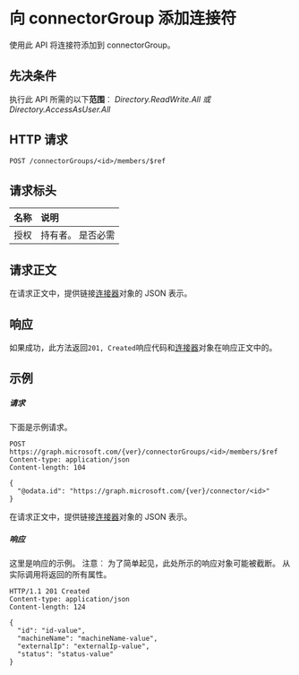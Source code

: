 # <a name="add-connector-to-connectorgroup"></a>向 connectorGroup 添加连接符

使用此 API 将连接符添加到 connectorGroup。
## <a name="prerequisites"></a>先决条件
执行此 API 所需的以下**范围**︰ *Directory.ReadWrite.All 或 Directory.AccessAsUser.All*
## <a name="http-request"></a>HTTP 请求
<!-- { "blockType": "ignored" } -->
```http
POST /connectorGroups/<id>/members/$ref
```
## <a name="request-headers"></a>请求标头
| 名称       | 说明|
|:---------------|:----------|
| 授权  | 持有者。 是否必需|


## <a name="request-body"></a>请求正文
在请求正文中，提供链接[连接器](../resources/connector.md)对象的 JSON 表示。


## <a name="response"></a>响应
如果成功，此方法返回`201, Created`响应代码和[连接器](../resources/connector.md)对象在响应正文中的。

## <a name="example"></a>示例
##### <a name="request"></a>请求
下面是示例请求。
<!-- {
  "blockType": "request",
  "name": "create_connector_from_connectorgroup"
}-->
```http
POST https://graph.microsoft.com/{ver}/connectorGroups/<id>/members/$ref
Content-type: application/json
Content-length: 104

{
  "@odata.id": "https://graph.microsoft.com/{ver}/connector/<id>"
}
```
在请求正文中，提供链接[连接器](../resources/connector.md)对象的 JSON 表示。
##### <a name="response"></a>响应
这里是响应的示例。 注意︰ 为了简单起见，此处所示的响应对象可能被截断。 从实际调用将返回的所有属性。
<!-- {
  "blockType": "response",
  "truncated": true,
  "@odata.type": "microsoft.graph.connector"
} -->
```http
HTTP/1.1 201 Created
Content-type: application/json
Content-length: 124

{
  "id": "id-value",
  "machineName": "machineName-value",
  "externalIp": "externalIp-value",
  "status": "status-value"
}
```

<!-- uuid: 8fcb5dbc-d5aa-4681-8e31-b001d5168d79
2015-10-25 14:57:30 UTC -->
<!-- {
  "type": "#page.annotation",
  "description": "Create connector",
  "keywords": "",
  "section": "documentation",
  "tocPath": ""
}-->

